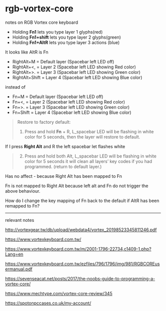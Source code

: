 # rgb-vortex-core
notes on RGB Vortex core keyboard

* Holding **Fn1** lets you type layer 1 glyphs(red)
* Holding **Fn1+shift** lets you type layer 2 glyphs(green)
* Holding **Fn1+AltR** lets you type layer 3 actions (blue)

It looks like AltR is Fn

* RightAlt+M = Default layer (Spacebar left LED off)
* RightAlt+<, = Layer 2 (Spacebar left LED showing Red color)
* RightAlt+>. = Layer 3 (Spacebar left LED showing Green color)
* RightAlt+Shift = Layer 4 (Spacebar left LED showing Blue color)

instead of

* Fn+M = Default layer (Spacebar left LED off)
* Fn+<, = Layer 2 (Spacebar left LED showing Red color)
* Fn+>. = Layer 3 (Spacebar left LED showing Green color)
* Fn+Shift = Layer 4 (Spacebar left LED showing Blue color)


> Restore to factory default:
> 1. Press and hold **Fn** + R, L_spacebar LED will be flashing in white color for 5 seconds, then the layer will restore to default.

If I press **Right Alt** and R the left spacebar let flashes white

> 2. Press and hold both Alt, L_spacebar LED will be flashing in white color for 5 seconds it will clean all layers’ key codes if you had programmed. (return to default layer.)

Has no affect - because Right Alt has been mapped to Fn

Fn is not mapped to Right Alt because left alt and Fn do not trigger the above behaviour.



How do I change the key mapping of Fn back to the default if AltR has been remapped to Fn?


----
relevant notes

http://vortexgear.tw/db/upload/webdata4/vortex_20198523345811246.pdf

https://www.vortexkeyboard.com.tw/

https://www.vortexkeyboard.com.tw/m/2001-1796-22734,c1409-1.php?Lang=en

https://www.vortexkeyboard.com.tw/ezfiles/796/1796/img/981/RGBCOREusermanual.pdf

https://sevenseacat.net/posts/2017/the-noobs-guide-to-programming-a-vortex-core/

https://www.mechtype.com/vortex-core-review/345


https://spotonpccases.co.uk/my-account/

